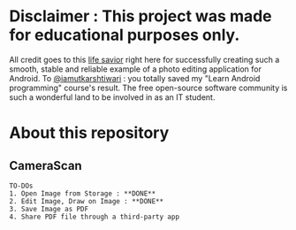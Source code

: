 # Disclaimer : This project was made for educational purposes only.
All credit goes to this [life savior](https://github.com/iamutkarshtiwari/) right here for
successfully creating such a smooth, stable and reliable example of a photo editing application for Android.
To [@iamutkarshtiwari](https://github.com/iamutkarshtiwari/) : you totally saved my
"Learn Android programming" course's result. The free open-source software community is such a
wonderful land to be involved in as an IT student.

# About this repository
## CameraScan
    TO-DOs
    1. Open Image from Storage : **DONE**
    2. Edit Image, Draw on Image : **DONE**
    3. Save Image as PDF
    4. Share PDF file through a third-party app
